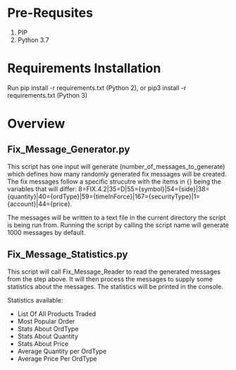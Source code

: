 <h1> Pre-Requsites </h1>
<ol>
  <li>PIP</li>
  <li>Python 3.7</li>
</ol>
 


<h1>Requirements Installation</h1>
Run pip install -r requirements.txt (Python 2), or pip3 install -r requirements.txt (Python 3)

<h1>Overview</h1>

<h2>Fix_Message_Generator.py</h2>
This script has one input will generate (number_of_messages_to_generate) which defines how many randomly generated fix messages will be created.
The fix messages follow a specific strucutre with the items in {} being the variables that will differ:
8=FIX.4.2|35=D|55={symbol}|54={side}|38={quantity}|40={ordType}|59={timeInForce}|167={securityType}|1={account}|44={price}.

The messages will be written to a text file in the current directory the script is being run from.
Running the script by calling the script name will generate 1000 messages by default.


<h2>Fix_Message_Statistics.py</h2>
This script will call Fix_Message_Reader to read the generated messages from the step above. It will then process the messages to supply some statistics about the messages.
The statistics will be printed in the console.

Statistics available:
- List Of All Products Traded
- Most Popular Order
- Stats About OrdType
- Stats About Quantity
- Stats About Price
- Average Quantity per OrdType
- Average Price Per OrdType
